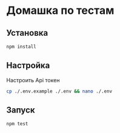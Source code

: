 # Домашка по тестам

## Установка

```Bash
npm install
```

## Настройка

Настроить Api токен
```Bash
cp ./.env.example ./.env && nano ./.env
```

## Запуск
```Bash
npm test
```
